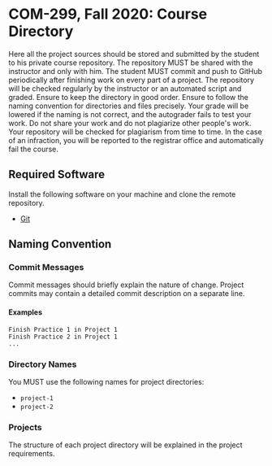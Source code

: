 # COM-299, Fall 2020: Course Directory

Here all the project sources should be stored and submitted by the student to
his private course repository. The repository MUST be shared with the instructor
and only with him. The student MUST commit and push to GitHub periodically after
finishing work on every part of a project. The repository will be checked
regularly by the instructor or an automated script and graded. Ensure to keep
the directory in good order. Ensure to follow the naming convention for
directories and files precisely. Your grade will be lowered if the naming is not
correct, and the autograder fails to test your work. Do not share your work and
do not plagiarize other people's work. Your repository will be checked for
plagiarism from time to time. In the case of an infraction, you will be reported
to the registrar office and automatically fail the course.

## Required Software

Install the following software on your machine and clone the remote repository.

* [Git](https://git-scm.com)

## Naming Convention

### Commit Messages

Commit messages should briefly explain the nature of change. Project commits may
contain a detailed commit description on a separate line.

#### Examples

```
Finish Practice 1 in Project 1
Finish Practice 2 in Project 1
...
```

### Directory Names

You MUST use the following names for project directories:

* `project-1`
* `project-2`

### Projects

The structure of each project directory will be explained in the project
requirements.
